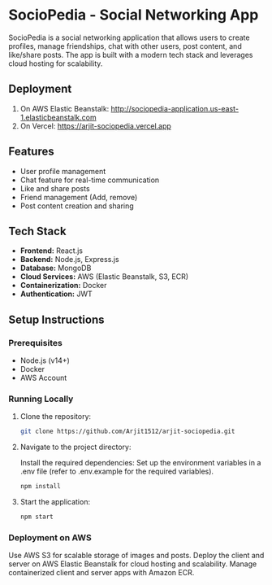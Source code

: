# SocioPedia - Social Networking App

SocioPedia is a social networking application that allows users to create profiles, manage friendships, chat with other users, post content, and like/share posts. The app is built with a modern tech stack and leverages cloud hosting for scalability.

## Deployment
1. On AWS Elastic Beanstalk: http://sociopedia-application.us-east-1.elasticbeanstalk.com
2. On Vercel: https://arjit-sociopedia.vercel.app

## Features
- User profile management
- Chat feature for real-time communication
- Like and share posts
- Friend management (Add, remove)
- Post content creation and sharing

## Tech Stack
- **Frontend:** React.js
- **Backend:** Node.js, Express.js
- **Database:** MongoDB
- **Cloud Services:** AWS (Elastic Beanstalk, S3, ECR)
- **Containerization:** Docker
- **Authentication:** JWT

## Setup Instructions

### Prerequisites
- Node.js (v14+)
- Docker
- AWS Account

### Running Locally

1. Clone the repository:
   ```bash
   git clone https://github.com/Arjit1512/arjit-sociopedia.git
2. Navigate to the project directory:

   Install the required dependencies:
   Set up the environment variables in a .env file (refer to .env.example for the required variables).
   ```bash
   npm install

3. Start the application:
   ```bash
   npm start

### Deployment on AWS
Use AWS S3 for scalable storage of images and posts.
Deploy the client and server on AWS Elastic Beanstalk for cloud hosting and scalability.
Manage containerized client and server apps with Amazon ECR.
